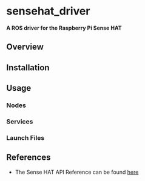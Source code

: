 # sensehat_driver
**A ROS driver for the Raspberry Pi Sense HAT**
## Overview
## Installation
## Usage
### Nodes
### Services
### Launch Files
## References
- The Sense HAT API Reference can be found [here](https://pythonhosted.org/sense-hat/api/)
